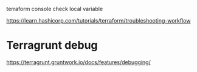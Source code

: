 terraform console
check local variable

https://learn.hashicorp.com/tutorials/terraform/troubleshooting-workflow

# Terragrunt debug

https://terragrunt.gruntwork.io/docs/features/debugging/
